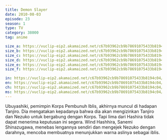 ```yaml
---
title: Demon Slayer
date: 2010-08-03
episode: 23
season: 1
type: TV
category: 38000
tag: anime

size_a: https://vuclip-eip2.akamaized.net/c67b93962cb9b78691075433b8194c04/vp63207_V20200929110534/hlsc_e2931_2.m3u8
size_b: https://vuclip-eip2.akamaized.net/c67b93962cb9b78691075433b8194c04/vp63207_V20200929110534/hlsc_e2931_3.m3u8
size_c: https://vuclip-eip2.akamaized.net/c67b93962cb9b78691075433b8194c04/vp63207_V20200929110534/hlsc_e2931_4.m3u8
size_d: https://vuclip-eip2.akamaized.net/c67b93962cb9b78691075433b8194c04/vp63207_V20200929110534/hlsc_e2931_5.m3u8
size_e: https://vuclip-eip2.akamaized.net/c67b93962cb9b78691075433b8194c04/vp63207_V20200929110534/hlsc_e2931_6.m3u8
size_f: https://vuclip-eip2.akamaized.net/c67b93962cb9b78691075433b8194c04/vp63207_V20200929110534/hlsc_e2931_7.m3u8

in: https://vuclip-eip2.akamaized.net/c67b93962cb9b78691075433b8194c04/id.vtt
en: https://vuclip-eip2.akamaized.net/c67b93962cb9b78691075433b8194c04/en.vtt
ch: https://vuclip-eip2.akamaized.net/c67b93962cb9b78691075433b8194c04/zh-TW.vtt
ms: https://vuclip-eip2.akamaized.net/c67b93962cb9b78691075433b8194c04/ms.vtt
---
```

Ubuyashiki, pemimpin Korps Pembunuh Iblis, akhirnya muncul di hadapan Tanjiro. Dia mengatakan kepadanya bahwa dia akan mengizinkan Tanjiro dan Nezuko untuk bergabung dengan Korps. Tapi lima dari Hashira tidak dapat menerima keputusan ini segera. Wind Hashhira, Sanemi Shinazugawa, menebas lengannya sendiri dan mengejek Nezuko dengan darahnya, mencoba membuatnya menunjukkan warna aslinya sebagai iblis.
